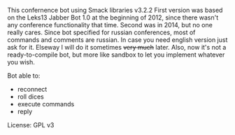 This confernence bot using Smack libraries v3.2.2
First version was based on the Leks13 Jabber Bot 1.0 at the beginning of 2012, since there wasn't any conference functionality that time.
Second was in 2014, but no one really cares.
Since bot specified for russian conferences, most of commands and comments are russian.
In case you need english version just ask for it. Elseway I will do it sometimes ~~very much~~ later.
Also, now it's not a ready-to-compile bot, but more like sandbox to let you implement whatever you wish.

Bot able to:
- reconnect
- roll dices
- execute commands
- reply

License: GPL v3
